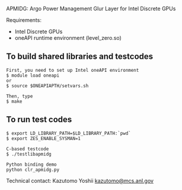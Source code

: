 APMIDG: Argo Power Management Glur Layer for Intel Discrete GPUs


Requirements:
- Intel Discrete GPUs
- oneAPI runtime environment (level_zero.so)


To build shared libraries and testcodes
---------------------------------------

	First, you need to set up Intel oneAPI environment
	$ module load oneapi
	or 
	$ source $ONEAPIAPTH/setvars.sh

	Then, type
	$ make

To run test codes
-----------------

	$ export LD_LIBRARY_PATH=$LD_LIBRARY_PATH:`pwd`
	$ export ZES_ENABLE_SYSMAN=1

	C-based testcode
	$ ./testlibapmidg

	Python binding demo
	python clr_apmidg.py



Technical contact: Kazutomo Yoshii <kazutomo@mcs.anl.gov>
